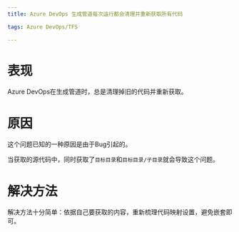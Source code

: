 ```yaml
---
title: Azure DevOps 生成管道每次运行都会清理并重新获取所有代码

tags: Azure DevOps/TFS

---
```


# 表现
Azure DevOps在生成管道时，总是清理掉旧的代码并重新获取。


# 原因
这个问题已知的一种原因是由于Bug引起的。

当获取的源代码中，同时获取了`目标目录`和`目标目录/子目录`就会导致这个问题。

# 解决方法
解决方法十分简单：依据自己要获取的内容，重新梳理代码映射设置，避免嵌套即可。
